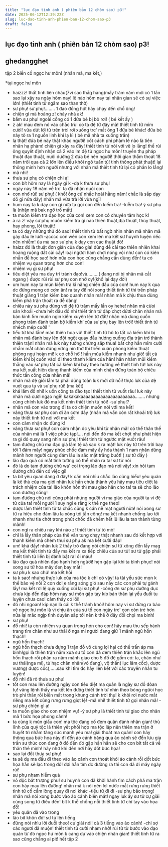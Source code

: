 ```yaml
---
title: "lục đạo tinh anh ( phiên bản 12 chòm sao) p3!"
date: 2025-06-12T12:39:22Z
slug: luc-dao-tinh-anh-phien-ban-12-chom-sao-p3
draft: false
---
```


## lục đạo tinh anh ( phiên bản 12 chòm sao) p3!

## ghedangghet

tập 2 biến cố ngọc hư môn! (nhân mã, ma kết,)


 
 
*tại ngọc hư môn
- haizzz! thất tinh liên châu(7vì sao thẳg hàng)mấy trăm năm mới có 1 lần sao lại xãy ra ngày hôm nay! lẽ nào hôm nay tại nhân gian sẽ có sự việc lớn! (thiết tinh tử ngắm sao than thở)
- sư phụ! sư phụ!........ 1 đạo đồng hớt hãy chạy đến chổ ông!
- chiện gì mà hoảng z! cháy nhà ak!
- bẩm sư phụ! ngoài cổng có 1 đứa bé bị bỏ rơi! ( bé kết ấy )
- z ak! mau đem nó vào chắc trùi co ta đệ tử đây mà! thiết tinh tử mỉm cười!
vừa dứt lời từ trên trời rơi xuống trc' mắt ông 1 đứa bé khác! đứa bé này tỏ ra 1 nguồn linh khí lạ kì ( bé mã nhà ta xuống trần)
- lạ thật! đứa bé này thật khác người! cốt cách phi phàm lẽ nào là tiên nhân hạ phàm! chiện gì xãy ra đây! thiết tinh tử nói với vẽ lo lắng!
thế rùi ông quyết định nhận cả 2 vào lm đệ tử ngọc hu môn! truyền thụ pháp thuật đạo thuật, nuôi dưỡng 2 đứa bé nên người! thời gian thắm thoát 18 năm trôi qua cã 2 lớn lên điều khôi ngô tuấn tú! tinh thông phát thuật! lại thông minh hơn người nhưng với nhân mã thiết tinh tử lại có phần lo lắng!
- mã nhi!
- thưa sư phụ có chiện chi ạ!
- con bít hôm nay là ngày gì k
-dạ k thưa sư phụ!
- ngày này 18 năm về trc' ta đã nhận nuôi con
- con nhớ rùi! sư phụ! ( khổ! ổng cứ nhắc hoài hằng năm! chắc là sắp dạy dổ gì nửa đây) nhân mã vừa trả lời vừa ngĩ!
- hum nay ta k dạy con gì nữa ta gọi con đến kiểm tra!
-kiễm tra! ý sư phụ là (nhân mã bak ngờ trố mắt)
- ta muốn kiểm tra đạo học của con! xem con có chuyên tâm học k!
- à ra z! vậy sư phụ muốn kiểm tra gì nào thiên thuật,địa thuật, thủy thuật, hay phong, lôi thuật!
- ta có dạy những thứ đó sao! thiết tinh tử bất ngờ nhìn nhân mã
nhân mã gãy đầu le lưỡi
-ạcccc con wên con xem lén ma kết sư huynh luyện riếc nên nhiễm! ủa mà sao sư phụ k dạy con các thuật đó!
- haizz đó là thuật đơn giản của đạo gia! dùng đễ cải tạo thiên nhiên khai hoang ruộng đất cài cấy! loại ngừơi ham chơi nóng vội như con có kiên nhẫn đễ học sao! hơn nữa con học cũng chẵng cần dùng đến! ta có nhiệm vụ quan trọng hơn cho con!
- nhiêm vụ gì sư phụ!
- tiêu diệt yêu ma duy trì tránh đạo!và.........( đang nói bị nhân mã cắt ngang ) được rùi rùi sư phụ con nhớ oy!(khổ lại dạy đời)
- um hum nay ta mún kiểm tra kỉ năng chiến đấu của con! hum nay k qua dc đừng mong có cơm ăn! ra tay đi!
nói xong thiết tinh tử thi trển pháp thuật giăng 1 trận kiếm bao quanh nhân mã! nhân mã k chịu thua dùng kiếm phá trận thoát ra dễ dàng!
- chiêu này sư phụ dùng với đệ tử trăm mấy lần oy hehe! nhân mã cừoi sản khoái
-chưa hết đâu đồ nhi thiết tinh tử đáp
chợt dứơi chân nhân mã bán kính 5m muôn ngìn kiếm xuyên lên từ đất! nhân mã dùng cuồn phong trãm đánh toàn bộ kiếm khí của sư phụ bay lên trời! thiết tinh tử nhếch mép cuời! '
- tiểu tử khá lắm! mãn thiên hoa vũ! thiết tinh tử hô to tất cả kiếm khí bị nhân mã đánh bay lên đột ngột quay đầu hướng xuống địa trận trở thành thiên trận! nhân mã luk này tưởng chừng sắp thua! bất chợ hắn mĩm cười nhắm mắt chân đứng vững nín thỡ thi triển xuân phong kiếm thuật phòng ngự hoàn mĩ! k có chỗ hỡ ! hắn múa kiếm nhanh như gió! tất cả kiếm khí bị cuốn vào! đi theo thanh kiếm của hắn! hắn nhắm mũi kiếm thẳng vào sư phụ tất cả kiếm khí bay theo hướng về thiết tinh tử! luk này ma kết xuất hiện dùng thanh kiếm của mình chặn đứng toàn bộ chiêu thức tấn công của nhân mã!
- nhân mã đệ giỏi lắm ta phải dùng toàn luk mới đở nổi! thực luk của đệ vuợt qua ta và sư phụ rùi! (ma kết)
- khá lắm đồ nhi! k uổn công ta đào tạo! thiết tinh tử vuốt râu!
luk này nhân mã cười ngạo ngễ! kakakakaaaaaaaaaaaaaaaaaaaaaa........
nhưng củng chính luk đó ma kết nhìn thiết tinh tử nói!
-sư phụ!?
- nhân mã con vào trong đi ta có chiện muốn nói với ma kết!
- vâng thưa sư phụ con đi ăn cơm đây (nhân mã vẩn còn rất khoái trí)
luk này thiết tinh tử nói với ma kết
- con cãm nhận dc đúng k!
- vâng thưa sư phụ! con cảm nhận dc yêu khí từ nhân mã! có thể thân thế của nhân mã là 1 việc phức tạp!....
nói đến đó ma kết chợt như phát hiện ra gì đó quay sang nhìn sư phụ! thiết tinh tử ngước mặt vuốt râu!
- tam đường chủ ma đạo giá lâm tệ xá sao k ra mặt!
luk này từ trên trời bay tới 1 đám mây! ngay phúc chốc đám mây ấy hóa thành 1 nam nhân dũng mãnh hơn người cùng đám lâu la sắc mặt trắng buốt! ( sư tử đấy )
- lão đạo quả có mắt tinh tường có thể nhận ra ta! sư tử nói
- đó là do tam đường chủ wa' coi trọng lão đạo mà nói vậy! xin hỏi tam đường chủ đến có việc gì!
- ta bít yêu quan đang ỡ đây! k cần nói nhìu chắc lão cũng hiểu! yêu quân là kẽ thù của ma giới nhân luk hắn chưa thành yêu hãy mau tiêu diệt là trách nhiệm của ta! lão khôn hồn thì mau giao hắn cho ta! ta sẽ cho lão con đường sống!
- tam đường chủ nói cũng phải nhưng người vì ma giáo của người ta vì đệ tử của ta! mỗi người 1 suy ngĩ e rằng k thể nge theo!
- được lắm thiết tinh tử ta chắc cũng k cần nễ mặt ngươi nữa!
nói xong sư tữ ra hiệu cho đám lâu la xông tới tấn công! ma kết nhanh chống lao tới nhanh như tia chớt trong phút chốc đã chém hết lũ lâu la tan thành từng mãnh!
- con ngĩ ra chiêu này khi nào z! thiết tinh tử tò mò!
- chĩ là lấy thân pháp của thê vân tung chạy thật nhanh sau đó kết hợp với thanh kiếm mà chém thui sư phụ ak ma kết cười đáp!
- um! khá đấy!
nhân luk 2 thầy trò đang nói chiện sư tữ xông đến lấy mạg ma kết thiết tinh tử đẩy ma kết ra xa tiếp chiêu của sư tử! sư tử gặp phải thiết tinh tử liền bị đánh bật ra! ói máu!
- lão đạo quả nhiên đạo hạnh hơn ngừơi! hẹn gặp lại khi ta bình phục!
nói xong sư tữ hóa mây đen bay mất!
- sư phụ k sao chứ! ma kết hỏi
- ta k sao! nhưng thực luk của ma tộc k chỉ có vậy! ta tài yếu sức mọn k thể bão vệ nỗi 2 con dc! e rằng sóng gió sau này các con phải tự gánh lấy!
ma kết rơi lệ quỳ xuống cúi lại sư phụ!
-công ơn sư phụ dưỡng dục chưa kịp đền đáp hôm nay sư môn gặp tay kíp bản thân lại yếu đuối tu luyện chưa cao! cảm thấy có lổi!
- đồ nhi ngoan! kíp nạn là cái k thễ tránh khỏi! hôm nay vi sư đứng ra bảo vệ ngọc hư môn là vì chịu ân của sư tổ con ngày trc' con còn trẻ hơn nữa lại mắc ngịp tình duyên sắp tới nên k thể ở đây đối chọi ma binh!
- sư phụ!
- đồ nhi! ta còn nhiệm vụ quan trọng hơn cho con! hãy mau thu sếp hành trang tìm chân như sư thái ở nga mi người đang giử 1 mãnh ngũ hồn thạch!
- ngũ hồn thạch!
- ngũ hồn thạch chưa đựng 1 trận đồ vô cùng lợi hại có thể trấn áp ma binh!gọi là thiên trận năm xưa sư tổ con đã đem thiên trận khắc lên ngũ hồn thạch rồi phân ra năm mãnh giao cho 5 đồ đệ gồm có: ta, chân như sư thái(nga mi), tử hạc chân nhân(vỏ đang), võ thần( lục lâm cốc), dược vương( dược cốc),.....sau khi tìm dc hãy liên kết với các truyền nhân tu luyện!
- đồ nhi đã rỏ thưa sư phụ!
- tốt con mau lên đường ngày con tiêu diệt ma quân là ngày sư đồ đòan tụ!
vâng lệnh thầy ma kết lên đườg thiết tinh tử nhìn theo bóng ngừoi học trò phi thân rồi biến mất trong khung cảnh trời thu! k khỏi rơi nước mắt riêng ma kết cũng rưng rưng giọt lệ!
-mã nhi! thiết tinh tử gọi nhân mã!
-sư phụ chiện gì ạ!
- ta muốn giao cho con nhiệm vụ!
-ý sư phụ là
thiết tinh tử giao cho nhân mã 1 bức họa phong cãnh!
- ta củng k mún giấu con! ma tộc đang cố đem quân đánh nhân gian! thủ lĩnh của quỷ tộc là thiên yết phối hợp ma tộc lập nên thiên ma trận ở huyết trì nhằm tăng sức mạnh yêu ma! giải thoát ma quân! con hãy thông qua bức họa này đi đến ảo cánh băng qua ảo cảnh sẽ đến lưu gia trấn sư thúc con đang ở đó đến đó gặp hắn hắn sẽ cho con bít tất cả về thân thế mình! hãy nhớ khi đến nơi hãy đốt bức họa!
- sao lại đốt thưa sư phụ!
- ta sẽ dụ ma đầu đi theo vào ảo cảnh con thoát khỏi ảo cảnh rồi dốt bức họa hắn sẽ lạc trong đó! đợi hắn tìm dc đường ra thì con đã đi mấy ngày rùi!
- sư phụ nham hiễm quá
- vô độc bất trượng phu! sư huynh con đã khởi hành tìm cách phá ma trận con hãy mau lên đường!
nhân mã k nói nên lời nước mắt rưng rưng thiết tinh tử cố cầm lòng quay đi nơi khác
-tiểu tữ đi đi
-sư phụ bão trọng! nhân mả nói xong bước vào ão cảnh biến mất!
ngay luk ấy sư tử cự giải cùng song tử điều đến! bít k thễ chống nỗi thiết tinh tữ chĩ tay vào họa đồ!
- yêu quân đã vào trong
- lão bít khôn đó! sư tử lên tiếng
- đừng nói nhìu lời đuỗi theo! cự giãi nói!
cả 3 tiếng vào ảo cảnh!
-chỉ sợ các ngươi đã muộn! thiết tinh tử cười nham nhở! rùi từ từ bước vào đạo quán từ đó ngọc hư môn k cang dự vào chiện nhân gian! thiết tinh tữ ra sao cũng chẵng ai pit!
hết tập 2